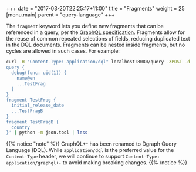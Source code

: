 +++
date = "2017-03-20T22:25:17+11:00"
title = "Fragments"
weight = 25
[menu.main]
    parent = "query-language"
+++

The `fragment` keyword lets you define new fragments that can be referenced
in a query, per the [GraphQL specification](https://facebook.github.io/graphql/#sec-Language.Fragments).
Fragments allow for the reuse of common repeated selections of fields, reducing
duplicated text in the DQL documents. Fragments can be nested inside fragments,
but no cycles are allowed in such cases. For example:

```sh
curl -H "Content-Type: application/dql" localhost:8080/query -XPOST -d $'
query {
  debug(func: uid(1)) {
    name@en
    ...TestFrag
  }
}
fragment TestFrag {
  initial_release_date
  ...TestFragB
}
fragment TestFragB {
  country
}' | python -m json.tool | less
```

{{% notice "note" %}}
GraphQL+- has been renamed to Dgraph Query Language (DQL). While `application/dql`
is the preferred value for the `Content-Type` header, we will continue to support
`Content-Type: application/graphql+-` to avoid making breaking changes.
{{% /notice %}}
